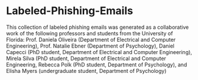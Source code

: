 # Labeled-Phishing-Emails
This collection of labeled phishing emails was generated as a collaborative work of the following professors and students from the University of Florida:  Prof. Daniela Oliveira (Department of Electrical and Computer Engineering),  Prof. Natalie Ebner (Department of Psychology), Daniel Capecci (PhD student, Department of Electrical and Computer Engineering), Mirela Silva (PhD student, Department of Electrical and Computer Engineering,  Rebecca Polk (PhD student, Department of Psychology), and Elisha Myers (undergraduate student, Department of Psychology)

